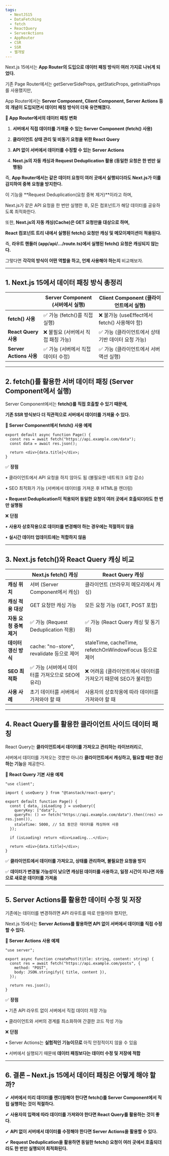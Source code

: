 ```yaml
---
tags:
  - NextJS15
  - DataFetching
  - fetch
  - ReactQuery
  - ServerActions
  - AppRouter
  - CSR
  - SSR
  - 웹개발
---
```

Next.js 15에서는 **App Router의 도입으로 데이터 패칭 방식이 여러 가지로 나뉘게 되었다.**

기존 Page Router에서는 getServerSideProps, getStaticProps, getInitialProps를 사용했지만,

App Router에서는 **Server Component, Client Component, Server Actions 등의 개념이 도입되면서 데이터 패칭 방식이 더욱 유연해졌다.**

  

**📌 App Router에서의 데이터 패칭 변화**

1. **서버에서 직접 데이터를 가져올 수 있는 Server Component (fetch() 사용)**

2. **클라이언트 상태 관리 및 비동기 요청을 위한 React Query**

3. **API 없이 서버에서 데이터를 수정할 수 있는 Server Actions**

4. **Next.js의 자동 캐싱과 Request Deduplication 활용 (동일한 요청은 한 번만 실행됨)**

  

즉, **App Router에서는 같은 데이터 요청이 여러 곳에서 실행되더라도 Next.js가 이를 감지하여 중복 요청을 방지한다.**

이 기능을 **Request Deduplication(요청 중복 제거)**이라고 하며,

Next.js가 같은 API 요청을 한 번만 실행한 후, 모든 컴포넌트가 해당 데이터를 공유하도록 최적화한다.

  

또한, **Next.js의 자동 캐싱(Cache)은 GET 요청만을 대상으로 하며,**

**React 컴포넌트 트리 내에서 실행된 fetch() 요청만 캐싱 및 메모이제이션이 적용된다.**

즉, **라우트 핸들러 (app/api/.../route.ts)에서 실행된 fetch() 요청은 캐싱되지 않는다.**

  

그렇다면 **각각의 방식이 어떤 역할을 하고, 언제 사용해야 하는지** 비교해보자.

---

## **1. Next.js 15에서 데이터 패칭 방식 총정리**

| |**Server Component (서버에서 실행)**|**Client Component (클라이언트에서 실행)**|
|---|---|---|
|**fetch() 사용**|✅ 가능 (fetch()를 직접 실행)|❌ 불가능 (useEffect에서 fetch() 사용해야 함)|
|**React Query 사용**|❌ 불필요 (서버에서 직접 패칭 가능)|✅ 가능 (클라이언트에서 상태 기반 데이터 요청 가능)|
|**Server Actions 사용**|✅ 가능 (서버에서 직접 데이터 수정)|✅ 가능 (클라이언트에서 서버 액션 실행)|
  
---

## **2. fetch()를 활용한 서버 데이터 패칭 (Server Component에서 실행)**

  

Server Component에서는 **fetch()를 직접 호출할 수 있기 때문에,**

**기존 SSR 방식보다 더 직관적으로 서버에서 데이터를 가져올 수 있다.**

  

**📌 Server Component에서 fetch() 사용 예제**
```
export default async function Page() {
  const res = await fetch("https://api.example.com/data");
  const data = await res.json();

  return <div>{data.title}</div>;
}
```

✅ **장점**

• 클라이언트에서 API 요청을 하지 않아도 됨 (불필요한 네트워크 요청 감소)

• SEO 최적화가 가능 (서버에서 데이터를 가져온 후 HTML을 렌더링)

• **Request Deduplication이 적용되어 동일한 요청이 여러 곳에서 호출되더라도 한 번만 실행됨**

  

❌ **단점**

• **사용자 상호작용으로 데이터를 변경해야 하는 경우에는 적절하지 않음**

• **실시간 데이터 업데이트에는 적합하지 않음**

---

## **3. Next.js fetch()와 React Query 캐싱 비교**

| |**Next.js fetch() 캐싱**|**React Query 캐싱**|
|---|---|---|
|**캐싱 위치**|서버 (Server Component에서 캐싱)|클라이언트 (브라우저 메모리에서 캐싱)|
|**캐싱 적용 대상**|GET 요청만 캐싱 가능|모든 요청 가능 (GET, POST 포함)|
|**자동 요청 중복 제거**|✅ 가능 (Request Deduplication 적용)|✅ 가능 (React Query 캐싱 및 동기화)|
|**데이터 갱신 방식**|cache: "no-store", revalidate 등으로 제어|staleTime, cacheTime, refetchOnWindowFocus 등으로 제어|
|**SEO 최적화**|✅ 가능 (서버에서 데이터를 가져오므로 SEO에 유리)|❌ 어려움 (클라이언트에서 데이터를 가져오기 때문에 SEO가 불리함)|
|**사용 사례**|초기 데이터를 서버에서 가져와야 할 때|사용자의 상호작용에 따라 데이터를 가져와야 할 때|
  

---

## **4. React Query를 활용한 클라이언트 사이드 데이터 패칭**

  

React Query는 **클라이언트에서 데이터를 가져오고 관리하는 라이브러리**로,

서버에서 데이터를 가져오는 것뿐만 아니라 **클라이언트에서 캐싱하고, 필요할 때만 갱신하는 기능**을 제공한다.

  

**📌 React Query 기본 사용 예제**
```
"use client";

import { useQuery } from "@tanstack/react-query";

export default function Page() {
  const { data, isLoading } = useQuery({
    queryKey: ["data"],
    queryFn: () => fetch("https://api.example.com/data").then((res) => res.json()),
    staleTime: 5000, // 5초 동안은 데이터를 캐싱하여 사용
  });

  if (isLoading) return <div>Loading...</div>;

  return <div>{data.title}</div>;
}
```

✅ **클라이언트에서 데이터를 가져오고, 상태를 관리하며, 불필요한 요청을 방지**

✅ **데이터가 변경될 가능성이 낮으면 캐싱된 데이터를 사용하고, 일정 시간이 지나면 자동으로 새로운 데이터를 가져옴**

---

## **5. Server Actions를 활용한 데이터 수정 및 저장**

  

기존에는 데이터를 변경하려면 API 라우트를 따로 만들어야 했지만,

Next.js 15에서는 **Server Actions를 활용하면 API 없이 서버에서 데이터를 직접 수정할 수 있다.**

  

**📌 Server Actions 사용 예제**
```
"use server";

export async function createPost(title: string, content: string) {
  const res = await fetch("https://api.example.com/posts", {
    method: "POST",
    body: JSON.stringify({ title, content }),
  });

  return res.json();
}
```

✅ **장점**

• 기존 API 라우트 없이 서버에서 직접 데이터 저장 가능

• 클라이언트와 서버의 경계를 최소화하여 간결한 코드 작성 가능

  

❌ **단점**

• Server Actions는 **실험적인 기능이므로** 아직 안정적이지 않을 수 있음

• 서버에서 실행되기 때문에 **데이터 패칭보다는 데이터 수정 및 저장에 적합**

---

## **6. 결론 – Next.js 15에서 데이터 패칭은 어떻게 해야 할까?**

  

✔ **서버에서 미리 데이터를 렌더링해야 한다면 fetch()를 Server Component에서 직접 실행하는 것이 적절하다.**

✔ **사용자의 입력에 따라 데이터를 가져와야 한다면 React Query를 활용하는 것이 좋다.**

✔ **API 없이 서버에서 데이터를 수정해야 한다면 Server Actions을 활용할 수 있다.**

✔ **Request Deduplication을 활용하면 동일한 fetch() 요청이 여러 곳에서 호출되더라도 한 번만 실행되어 최적화된다.**